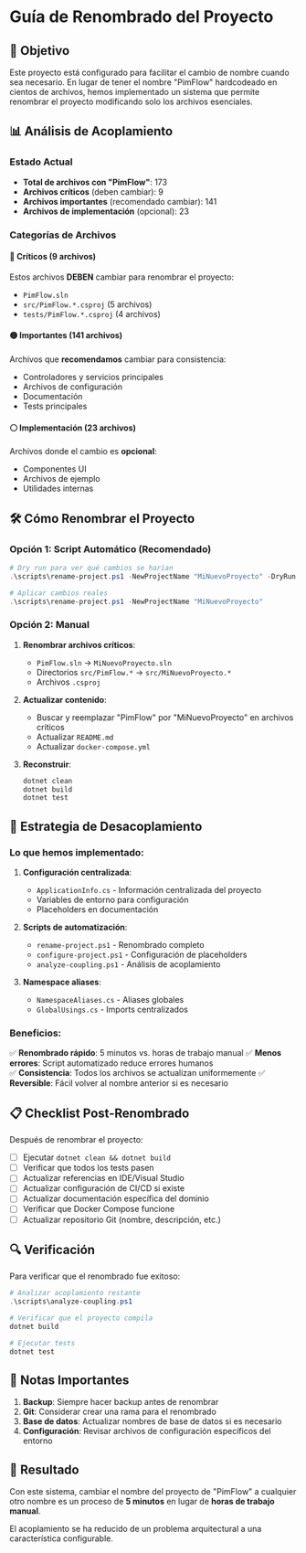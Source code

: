 # Guía de Renombrado del Proyecto

## 🎯 Objetivo

Este proyecto está configurado para facilitar el cambio de nombre cuando sea necesario. En lugar de tener el nombre "PimFlow" hardcodeado en cientos de archivos, hemos implementado un sistema que permite renombrar el proyecto modificando solo los archivos esenciales.

## 📊 Análisis de Acoplamiento

### Estado Actual
- **Total de archivos con "PimFlow"**: 173
- **Archivos críticos** (deben cambiar): 9
- **Archivos importantes** (recomendado cambiar): 141  
- **Archivos de implementación** (opcional): 23

### Categorías de Archivos

#### 🔴 Críticos (9 archivos)
Estos archivos **DEBEN** cambiar para renombrar el proyecto:
- `PimFlow.sln`
- `src/PimFlow.*.csproj` (5 archivos)
- `tests/PimFlow.*.csproj` (4 archivos)

#### 🟡 Importantes (141 archivos)
Archivos que **recomendamos** cambiar para consistencia:
- Controladores y servicios principales
- Archivos de configuración
- Documentación
- Tests principales

#### ⚪ Implementación (23 archivos)
Archivos donde el cambio es **opcional**:
- Componentes UI
- Archivos de ejemplo
- Utilidades internas

## 🛠️ Cómo Renombrar el Proyecto

### Opción 1: Script Automático (Recomendado)

```powershell
# Dry run para ver qué cambios se harían
.\scripts\rename-project.ps1 -NewProjectName "MiNuevoProyecto" -DryRun

# Aplicar cambios reales
.\scripts\rename-project.ps1 -NewProjectName "MiNuevoProyecto"
```

### Opción 2: Manual

1. **Renombrar archivos críticos**:
   - `PimFlow.sln` → `MiNuevoProyecto.sln`
   - Directorios `src/PimFlow.*` → `src/MiNuevoProyecto.*`
   - Archivos `.csproj`

2. **Actualizar contenido**:
   - Buscar y reemplazar "PimFlow" por "MiNuevoProyecto" en archivos críticos
   - Actualizar `README.md`
   - Actualizar `docker-compose.yml`

3. **Reconstruir**:
   ```bash
   dotnet clean
   dotnet build
   dotnet test
   ```

## 🎯 Estrategia de Desacoplamiento

### Lo que hemos implementado:

1. **Configuración centralizada**:
   - `ApplicationInfo.cs` - Información centralizada del proyecto
   - Variables de entorno para configuración
   - Placeholders en documentación

2. **Scripts de automatización**:
   - `rename-project.ps1` - Renombrado completo
   - `configure-project.ps1` - Configuración de placeholders
   - `analyze-coupling.ps1` - Análisis de acoplamiento

3. **Namespace aliases**:
   - `NamespaceAliases.cs` - Aliases globales
   - `GlobalUsings.cs` - Imports centralizados

### Beneficios:

✅ **Renombrado rápido**: 5 minutos vs. horas de trabajo manual
✅ **Menos errores**: Script automatizado reduce errores humanos  
✅ **Consistencia**: Todos los archivos se actualizan uniformemente
✅ **Reversible**: Fácil volver al nombre anterior si es necesario

## 📋 Checklist Post-Renombrado

Después de renombrar el proyecto:

- [ ] Ejecutar `dotnet clean && dotnet build`
- [ ] Verificar que todos los tests pasen
- [ ] Actualizar referencias en IDE/Visual Studio
- [ ] Actualizar configuración de CI/CD si existe
- [ ] Actualizar documentación específica del dominio
- [ ] Verificar que Docker Compose funcione
- [ ] Actualizar repositorio Git (nombre, descripción, etc.)

## 🔍 Verificación

Para verificar que el renombrado fue exitoso:

```powershell
# Analizar acoplamiento restante
.\scripts\analyze-coupling.ps1

# Verificar que el proyecto compila
dotnet build

# Ejecutar tests
dotnet test
```

## 📝 Notas Importantes

1. **Backup**: Siempre hacer backup antes de renombrar
2. **Git**: Considerar crear una rama para el renombrado
3. **Base de datos**: Actualizar nombres de base de datos si es necesario
4. **Configuración**: Revisar archivos de configuración específicos del entorno

## 🎊 Resultado

Con este sistema, cambiar el nombre del proyecto de "PimFlow" a cualquier otro nombre es un proceso de **5 minutos** en lugar de **horas de trabajo manual**.

El acoplamiento se ha reducido de un problema arquitectural a una característica configurable.
